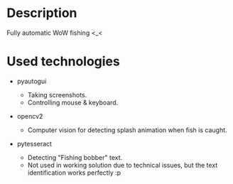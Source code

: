 
# Description

Fully automatic WoW fishing <_<

# Used technologies

- pyautogui
    * Taking screenshots.
    * Controlling mouse & keyboard.
    
- opencv2
    * Computer vision for detecting splash animation when fish is caught.
 
- pytesseract
    * Detecting "Fishing bobber" text.
    * Not used in working solution due to technical issues, but the text identification works perfectly :p